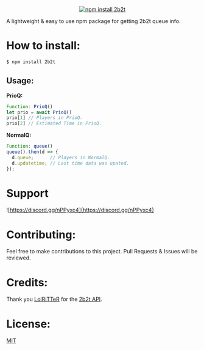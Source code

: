 <div align="center">
 <p>
    <a href="https://nodei.co/npm/2b2t/"><img src="https://nodei.co/npm/2b2t.png?downloads=true&stars=true" alt="npm install 2b2t"/></a>
  </p>
</div>

A lightweight & easy to use npm package for getting 2b2t queue info. 

# How to install: 
```bash
$ npm install 2b2t
```

## Usage:

**PrioQ:**
```js
Function: PrioQ()
let prio = await PrioQ()
prio[1] // Players in PrioQ.
prio[2] // Estimated Time in PrioQ. 
```

**NormalQ:**
```js
Function: queue()
queue().then(d => {
  d.queue;      // Players in NormalQ.
  d.updatetime; // Last time data was upated.
});
```

# Support 
![https://discord.gg/nPPyxc4](https://discord.gg/nPPyxc4)

# Contributing:

Feel free to make contributions to this project. Pull Requests & Issues will be reviewed.

# Credits:

Thank you [LolRiTTeR](https://github.com/LolRiTTeR) for the [2b2t API](https://2b2t.dev). 

# License:
[MIT](https://github.com/vypr-ysl/2b2t/blob/master/LICENSE)
